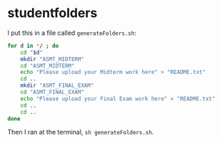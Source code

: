 # studentfolders

I put this in a file called `generateFolders.sh`:

```zsh
for d in */ ; do
    cd "$d"
    mkdir "ASMT_MIDTERM"
    cd "ASMT_MIDTERM"
    echo "Please upload your Midterm work here" > "README.txt"
    cd ..
    mkdir "ASMT_FINAL_EXAM"
    cd "ASMT_FINAL_EXAM"
    echo "Please upload your Final Exam work here" > "README.txt"
    cd ..
    cd ..
done
```

Then I ran at the terminal, `sh generateFolders.sh`.
